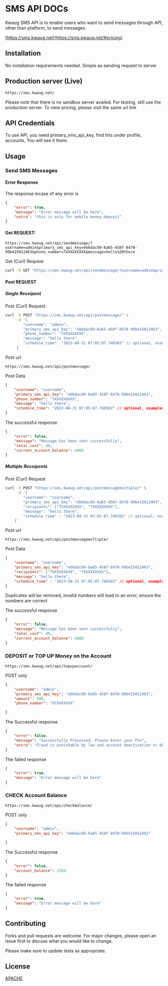 # SMS API DOCs

Kwaug SMS API is to enable users who want to send messages through API, other than platform, to send messages.

[https://sms.kwaug.net](https://sms.kwaug.net/#pricing)
## Installation

No installation requirements needed. Simple as sending request to server

## Production server (Live)
```
https://sms.kwaug.net/
```
Please note that there is no sandbox server availed. For testing, still use the production server. To view 
pricing, please visit the same url link

## API Credentials
To use API, you need primary_sms_api_key, find this under profile, accounts, You will see it there. 

## Usage

### Send SMS Messages

#### Error Response
The response incase of any error is
```json
{
    "error": true,
    "message": "Error message will be here",
    "extra": "this is only for mobile money deposit"
}
```

#### Get REQUEST:

```
https://sms.kwaug.net/api/sendmessage/?username=admin&primary_sms_api_key=eb6dac89-6a65-458f-8470-99b415012463&phone_number=7XXXXXXXXX&message=hello%20there
```
Get (Curl) Request
```bash
curl -X GET "https://sms.kwaug.net/api/sendmessage/?username=admin&primary_sms_api_key=eb6dac89-6a65-458f-8470-99b415012463&phone_number=7XXXXXXXXX&message=hello%20there"
```

#### Post REQUEST

##### Single Receipent

Post (Curl) Request
```bash
curl -X POST "https://sms.kwaug.net/api/postmessage/" \
     -d '{
        "username": "admin",
        "primary_sms_api_key": "eb6dac89-6a65-458f-8470-99b415012463",
        "phone_number": "7XXXXXXXXX",
        "message": "hello there",
        "schedule_time": "2023-08-31 07:05:07.746582" // optional, examples : 2023-08-31 07:05 , 2023-08-31 07:05.99 etc
     }'
```

Post url
```
https://sms.kwaug.net/api/postmessage/
```

Post Data
```json
{
    "username": "username",
    "primary_sms_api_key": "eb6dac89-6a65-458f-8470-99b415012463",
    "phone_number": "7XXXXXXXXX",
    "message": "hello there",
    "schedule_time": "2023-08-31 07:05:07.746582" // optional, examples : 2023-08-31 07:05 , 2023-08-31 07:05.99 etc
}
```

The successful response
```json
{
    "error": false,
    "message": "Message has been sent successfully",
    "total_cost": 40,
    "current_account_balance": 4880
}
```

##### Multiple Receipents

Post (Curl) Request
```bash
curl -X POST "https://sms.kwaug.net/api/postmessagemultiple/" \
     -d '{
        "username": "username",
        "primary_sms_api_key": "eb6dac89-6a65-458f-8470-99b415012463",
        "recipients": ["7XXXXXXXXX", "7XXXXXXXXX"],
        "message": "hello there",
        "schedule_time" : "2023-08-31 07:05:07.746582" // optional, examples : 2023-08-31 07:05 , 2023-08-31 07:05.99 etc
    }'
```

Post url
```
https://sms.kwaug.net/api/postmessagemultiple/
```

Post Data
```json
{
    "username": "username",
    "primary_sms_api_key": "eb6dac89-6a65-458f-8470-99b415012463",
    "recipients": ["7XXXXXXXXX", "7XXXXXXXXX"],
    "message": "hello there",
    "schedule_time" : "2023-08-31 07:05:07.746582" // optional, examples : 2023-08-31 07:05 , 2023-08-31 07:05.99 etc
}
```

Duplicates will be removed, invalid numbers will lead to an error, ensure the numbers are correct

The successful response
```json
{
    "error": false,
    "message": "Message has been sent successfully",
    "total_cost": 40,
    "current_account_balance": 4880
}
```

### DEPOSIT or TOP UP Money on the Account

```
https://sms.kwaug.net/api/topupaccount/
```

POST only
```json
{
    "username": "admin",
    "primary_sms_api_key": "eb6dac89-6a65-458f-8470-99b415012463", 
    "amount": 500,
    "phone_number": "07XXXXXXX"

}
```

The Successful response
```json
{
    "error": false,
    "message": "Successfully Processed, Please Enter your Pin",
    "extra": "Fraud is punishable by law and account deactivation or deletion. No refund made incase."
}
```

The failed response
```json
{
    "error": true,
    "message": "Error message will be here"
}
```
### CHECK Account Balance

```
https://sms.kwaug.net/api/checkbalance/
```

POST only
```json
{
    "username": "admin",
    "primary_sms_api_key": "eb6dac89-6a65-458f-8470-99b415012463"

}
```

The Successful response
```json
{
    "error": false,
    "account_balance": 2350
}
```

The failed response
```json
{
    "error": true,
    "message": "Error message will be here"
}
```

## Contributing

Forks and pull requests are welcome. For major changes, please open an issue first
to discuss what you would like to change.

Please make sure to update tests as appropriate.

## License

[APACHE](https://www.apache.org/licenses/LICENSE-2.0)

